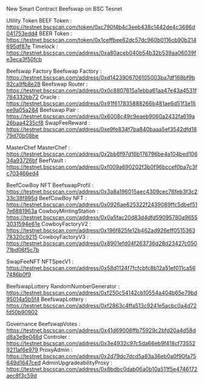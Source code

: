 New Smart Contract Beefswap on BSC Tesnet


Utility Token
BEEF Token : https://testnet.bscscan.com/token/0xc790f4b4c3eeb438c1442de4c3686d041753edd4
BEER Token : https://testnet.bscscan.com/token/0x1ceffbee62dc57dc960b0116cb90b214695df87e
Timelock : https://testnet.bscscan.com/address/0xa80aceb040b54b32b539aa06039fe3eca3f50fcb


Beefswap Factory
Beefswap Factory : https://testnet.bscscan.com/address/0xd1423906706105003ba7df168bf9b92ca9fb8e28
Beefswap Router : https://testnet.bscscan.com/address/0x0c8807615a1ebba61aa47e43a4531f784332bb72
Oracle : https://testnet.bscscan.com/address/0x91f617835888266b481ae6d51f3e15ee9a05a284
Beefswap Pair : https://testnet.bscscan.com/address/0x6008c49c9eaeb9060a2432fa619a26baa4235cf8
SwapFeeReward : https://testnet.bscscan.com/address/0xe9fe834f7ba840baaa5ef3542dfd1879d70b08be


MasterChef
MasterChef : https://testnet.bscscan.com/address/0x2bb6f97d16b176796be4a104bed10634a93726bf
BeefVault : https://testnet.bscscan.com/address/0xf009a690202f3b0f96bccef0ba7c3fc703466ed4


BeefCowBoy NFT 
BeefswapProfil : https://testnet.bscscan.com/address/0x3a8a196015aec4309cec76feb3f3c233c38f895d
BeefCowBoy NFT : https://testnet.bscscan.com/address/0x0926ae625322f2439089ffc5dbef517e6881963a
CowboyMintingStation : https://testnet.bscscan.com/address/0x0a5fac20d83d4dfd59095780a96553031594e61e
CowboyFactoryV2 : https://testnet.bscscan.com/address/0x196f825fe12b462ad926eff051536378320c9215
CowboyFactoryV3 : https://testnet.bscscan.com/address/0x8901efd04f263736d28d23427c05071bd06f5c7b

SwapFeeNFT 
NFTSpecV1 : https://testnet.bscscan.com/address/0x58d1124f7fcfcbfc8b12a51ef011ca567486b0f9


BeefswapLottery
RandomNumberGenerator :  https://testnet.bscscan.com/address/0xf250c54142cb10554a404b65e79bd95014a5b5f4
BeefswapLottery : https://testnet.bscscan.com/address/0xf2863c4ffa513c9241e5acbc0a4d72fd50b90902

Governance
BeefswapVotes : https://testnet.bscscan.com/address/0x41d69008ffb75929c2bfd20a4d58dd8a3e8e046d
Controler : https://testnet.bscscan.com/address/0x3e4932c97c5da66eb9f418cf735529211af6e979
ProxyAdmin : https://testnet.bscscan.com/address/0x2d79dc7dcd5a83a36eb0a0f90fa75649d1647ced
AdminUpgradeabilityProxy : https://testnet.bscscan.com/address/0x8bdbc0dab06a0b10a511f5e4746172aec8f3c59d







